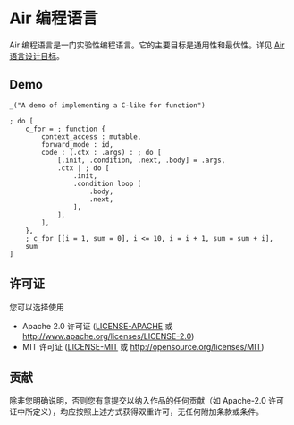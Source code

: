 # Air 编程语言

Air 编程语言是一门实验性编程语言。它的主要目标是通用性和最优性。详见 [Air 语言设计目标](zh-Hans/Air%20语言设计目标.md)。

## Demo

```air
_("A demo of implementing a C-like for function")

; do [
    c_for = ; function {
        context_access : mutable,
        forward_mode : id,
        code : (.ctx : .args) : ; do [
            [.init, .condition, .next, .body] = .args,
            .ctx | ; do [
                .init,
                .condition loop [
                    .body,
                    .next,
                ],
            ],
        ],
    },
    ; c_for [[i = 1, sum = 0], i <= 10, i = i + 1, sum = sum + i],
    sum
]
```

## 许可证

您可以选择使用

* Apache 2.0 许可证
  ([LICENSE-APACHE](LICENSE-APACHE) 或 <http://www.apache.org/licenses/LICENSE-2.0>)
* MIT 许可证
  ([LICENSE-MIT](LICENSE-MIT) 或 <http://opensource.org/licenses/MIT>)

## 贡献

除非您明确说明，否则您有意提交以纳入作品的任何贡献（如 Apache-2.0 许可证中所定义），均应按照上述方式获得双重许可，无任何附加条款或条件。
